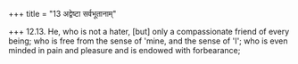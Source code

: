 +++
title = "13 अद्वेष्टा सर्वभूतानाम्"

+++
12.13. He, who is not a hater, \[but\] only a compassionate friend of
every being; who is free from the sense of 'mine, and the sense of 'I';
who is even minded in pain and pleasure and is endowed with forbearance;

